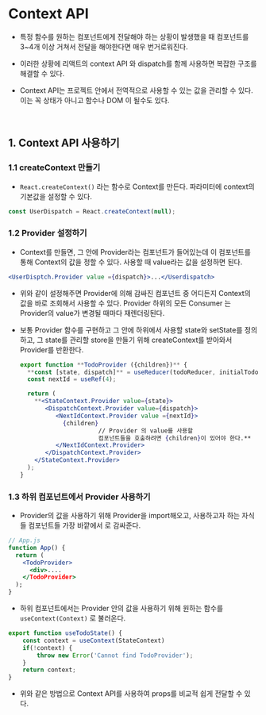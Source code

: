 # Context API

- 특정 함수를 원하는 컴포넌트에게 전달해야 하는 상황이 발생했을 때 컴포넌트를 3~4개 이상 거쳐서 전달을 해야한다면 매우 번거로워진다.

- 이러한 상황에 리액트의 context API 와 dispatch를 함께 사용하면 복잡한 구조를 해결할 수 있다.

- Context API는 프로젝트 안에서 전역적으로 사용할 수 있는 값을 관리할 수 있다. 이는 꼭 상태가 아니고 함수나 DOM 이 될수도 있다.

  <br/>

## 1. Context API 사용하기

### 1.1 createContext 만들기

- `React.createContext()` 라는 함수로 Context를 만든다. 파라미터에 context의 기본값을 설정할 수 있다.

```jsx
const UserDispatch = React.createContext(null);
```



### 1.2 Provider 설정하기

- Context를 만들면, 그 안에 Provider라는 컴포넌트가 들어있는데 이 컴포넌트를 통해 Context의 값을 정할 수 있다. 사용할 때 value라는 값을 설정하면 된다.

```jsx
<UserDisptch.Provider value ={dispatch}>...</Userdispatch>
```

- 위와 같이 설정해주면 Provider에 의해 감싸진 컴포넌트 중 어디든지 Context의 값을 바로 조회해서 사용할 수 있다. Provider 하위의 모든 Consumer 는 Provider의 value가 변경될 때마다 재렌더링된다.

- 보통 Provider 함수를 구현하고 그 안에 하위에서 사용할 state와 setState를 정의하고, 그 state를 관리할 store을 만들기 위해 createContext를 받아와서 Provider를 반환한다.

  ```jsx
  export function **TodoProvider ({children})** {
    **const [state, dispatch]** = useReducer(todoReducer, initialTodos);
    const nextId = useRef(4);
  
    return (
      **<StateContext.Provider value={state}>
         <DispatchContext.Provider value={dispatch}>
            <NextIdContext.Provider value ={nextId}>
              {children} 
  						// Provider 의 value를 사용할 
  						컴포넌트들을 호출하려면 {children}이 있어야 한다.**
            </NextIdContext.Provider>
         </DispatchContext.Provider>
      </StateContext.Provider>
    );
  }
  ```



### 1.3 하위 컴포넌트에서 Provider 사용하기

- Provider의 값을 사용하기 위해 Provider을 import해오고, 사용하고자 하는 자식들 컴포넌트들 가장 바깥에서 <Provider>로 감싸준다.

```jsx
// App.js
function App() {
  return (
    <TodoProvider>
      <div>....
    </TodoProvider>
  );
}
```

- 하위 컴포넌트에서는 Provider 안의 값을 사용하기 위해 원하는 함수를 `useContext(Context)` 로 불러온다.

```jsx
export function useTodoState() {
    const context = useContext(StateContext)
    if(!context) {
        throw new Error('Cannot find TodoProvider');
    }
    return context;
}
```

- 위와 같은 방법으로 Context API를 사용하여 props를 비교적 쉽게 전달할 수 있다.

